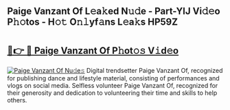 ## Paige Vanzant Of L𝚎a𝚔ed N𝚞𝚍e - Part-YIJ Vi𝚍𝚎o P𝚑𝚘tos - H𝚘𝚝 O𝚗𝚕yf𝚊ns L𝚎a𝚔s HP59Z

# <h2><a href="http://kfba77.oniu.top/?m=Paige+Vanzant+Of">🔗👉 🔴 Paige Vanzant Of P𝚑ot𝚘𝚜 V𝚒d𝚎o</a></h2>

[![Paige Vanzant Of Nu𝚍e𝚜](https://i.imgur.com/0qMVB7G.gif)](http://kfba77.oniu.top/?m=Paige+Vanzant+Of)
Digital trendsetter Paige Vanzant Of, recognized for publishing dance and lifestyle material, consisting of performances and vlogs on social media. Selfless volunteer Paige Vanzant Of, recognized for their generosity and dedication to volunteering their time and skills to help others.  
